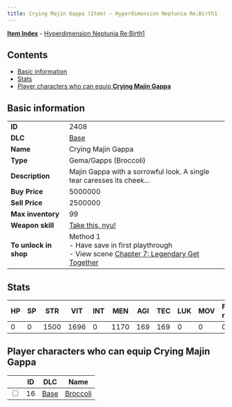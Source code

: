 ```yaml
---
title: Crying Majin Gappa (Item) - Hyperdimension Neptunia Re;Birth1
---
```


[**Item Index**](/neptunia/rb1/item/index.html) - [Hyperdimension Neptunia Re;Birth1](/neptunia/rb1)

## Contents

- [Basic information](#basic-information)
- [Stats](#stats)
- [Player characters who can equip **Crying Majin Gappa**](#player-characters-who-can-equip-crying-majin-gappa)

## Basic information

|   |   |
| -- | -- |
| **ID** | 2408 |
| **DLC** | [Base](/neptunia/rb1/dlc/1-base.html) |
| **Name** | Crying Majin Gappa |
| **Type** | Gema/Gapps (Broccoli) |
| **Description** | Majin Gappa with a sorrowful look. A single tear caresses its cheek... |
| **Buy Price** | 5000000 |
| **Sell Price** | 2500000 |
| **Max inventory** | 99 |
| **Weapon skill** | [Take this, nyu!](/neptunia/rb1/skill/1-2302-take-this-nyu.html) |
| **To unlock in shop** | Method 1<br />- Have save in first playthrough<br />- View scene [Chapter 7: Legendary Get Together](/neptunia/rb1/scene/1-726-chapter-7-legendary-get-together.html) |


## Stats

| HP | SP | STR | VIT | INT | MEN | AGI | TEC | LUK | MOV | Fire res. | Ice res. | Wind res. | Lightning res. |
| -- | -- | --- | --- | --- | --- | --- | --- | --- | --- | --------- | -------- | --------- | -------------- |
| 0 | 0 | 1500 | 1696 | 0 | 1170 | 169 | 169 | 0 | 0 | 0 | 0 | 0 | 0 |


## Player characters who can equip **Crying Majin Gappa**

|    | ID | DLC | Name |
| -- | -- | --- | ---- |
| <input type="checkbox" id="rb1-player-1-16" class="trackbox" /> | 16 | [Base](/neptunia/rb1/dlc/1-base.html) | [Broccoli](/neptunia/rb1/player/1-16-broccoli.html) |
